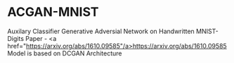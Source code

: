 # ACGAN-MNIST
Auxilary Classifier Generative Adversial Network on Handwritten MNIST-Digits
Paper - <a href="https://arxiv.org/abs/1610.09585"/a>https://arxiv.org/abs/1610.09585
Model is based on DCGAN Architecture 




